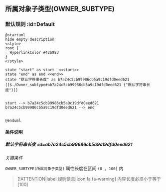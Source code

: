 ## 所属对象子类型(OWNER_SUBTYPE) <!-- {docsify-ignore-all} -->

   

### 默认规则 :id=Default

```plantuml
@startuml
hide empty description
<style>
root {
  HyperlinkColor #42b983
}
</style>

state "start" as start  <<start>>
state "end" as end <<end>>
state "默认字符串长度" as b7a24c5cb99986cb5a9c19dfd0eed621 [[$./Owner_subtype#ab7a24c5cb99986cb5a9c19dfd0eed621 {"默认字符串长度"}]]


start --> b7a24c5cb99986cb5a9c19dfd0eed621 
b7a24c5cb99986cb5a9c19dfd0eed621 --> end 


@enduml
```

#### 条件说明

##### 默认字符串长度 :id=ab7a24c5cb99986cb5a9c19dfd0eed621


*关键条件*


`OWNER_SUBTYPE(所属对象子类型)` 属性长度在区间 `(0 , 100]` 内

> [!ATTENTION|label:规则信息|icon:fa fa-warning]
> 内容长度必须小于等于[100]







